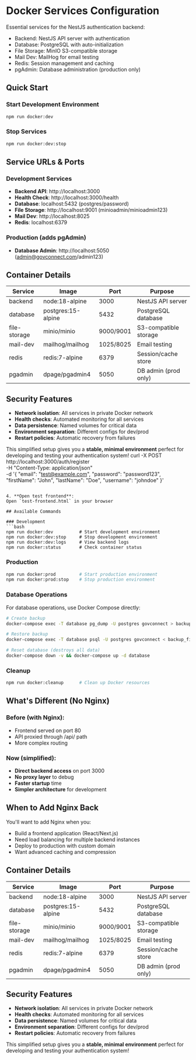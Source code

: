 # Docker Services Configuration

Essential services for the NestJS authentication backend:

- Backend: NestJS API server with authentication
- Database: PostgreSQL with auto-initialization  
- File Storage: MinIO S3-compatible storage
- Mail Dev: MailHog for email testing
- Redis: Session management and caching
- pgAdmin: Database administration (production only)

## Quick Start

### Start Development Environment
```bash
npm run docker:dev
```

### Stop Services
```bash
npm run docker:dev:stop
```

## Service URLs & Ports

### Development Services
- **Backend API**: http://localhost:3000
- **Health Check**: http://localhost:3000/health
- **Database**: localhost:5432 (postgres/password)
- **File Storage**: http://localhost:9001 (minioadmin/minioadmin123)
- **Mail Dev**: http://localhost:8025  
- **Redis**: localhost:6379

### Production (adds pgAdmin)
- **Database Admin**: http://localhost:5050 (admin@govconnect.com/admin123)

## Container Details

| Service | Image | Port | Purpose |
|---------|--------|------|---------|
| backend | node:18-alpine | 3000 | NestJS API server |
| database | postgres:15-alpine | 5432 | PostgreSQL database |
| file-storage | minio/minio | 9000/9001 | S3-compatible storage |
| mail-dev | mailhog/mailhog | 1025/8025 | Email testing |
| redis | redis:7-alpine | 6379 | Session/cache store |
| pgadmin | dpage/pgadmin4 | 5050 | DB admin (prod only) |

## Security Features

- **Network isolation**: All services in private Docker network
- **Health checks**: Automated monitoring for all services  
- **Data persistence**: Named volumes for critical data
- **Environment separation**: Different configs for dev/prod
- **Restart policies**: Automatic recovery from failures

This simplified setup gives you a **stable, minimal environment** perfect for developing and testing your authentication system!
   curl -X POST http://localhost:3000/auth/register \
     -H "Content-Type: application/json" \
     -d '{
       "email": "test@example.com",
       "password": "password123",
       "firstName": "John",
       "lastName": "Doe", 
       "username": "johndoe"
     }'
   ```

4. **Open test frontend**:
   Open `test-frontend.html` in your browser

## Available Commands

### Development
```bash
npm run docker:dev          # Start development environment
npm run docker:dev:stop     # Stop development environment  
npm run docker:dev:logs     # View backend logs
npm run docker:status       # Check container status
```

### Production
```bash
npm run docker:prod         # Start production environment
npm run docker:prod:stop    # Stop production environment
```

### Database Operations
For database operations, use Docker Compose directly:
```bash
# Create backup
docker-compose exec -T database pg_dump -U postgres govconnect > backup_$(date +%Y%m%d_%H%M%S).sql

# Restore backup
docker-compose exec -T database psql -U postgres govconnect < backup_file.sql

# Reset database (destroys all data)
docker-compose down -v && docker-compose up -d database
```

### Cleanup
```bash
npm run docker:cleanup      # Clean up Docker resources
```

## What's Different (No Nginx)

### Before (with Nginx):
- Frontend served on port 80
- API proxied through /api/ path
- More complex routing

### Now (simplified):
- **Direct backend access** on port 3000
- **No proxy layer** to debug
- **Faster startup** time
- **Simpler architecture** for development

## When to Add Nginx Back

You'll want to add Nginx when you:
- Build a frontend application (React/Next.js)
- Need load balancing for multiple backend instances
- Deploy to production with custom domain
- Want advanced caching and compression

## Container Details

| Service | Image | Port | Purpose |
|---------|--------|------|---------|
| backend | node:18-alpine | 3000 | NestJS API server |
| database | postgres:15-alpine | 5432 | PostgreSQL database |
| file-storage | minio/minio | 9000/9001 | S3-compatible storage |
| mail-dev | mailhog/mailhog | 1025/8025 | Email testing |
| redis | redis:7-alpine | 6379 | Session/cache store |
| pgadmin | dpage/pgadmin4 | 5050 | DB admin (prod only) |

## Security Features

- **Network isolation**: All services in private Docker network
- **Health checks**: Automated monitoring for all services  
- **Data persistence**: Named volumes for critical data
- **Environment separation**: Different configs for dev/prod
- **Restart policies**: Automatic recovery from failures

This simplified setup gives you a **stable, minimal environment** perfect for developing and testing your authentication system!
